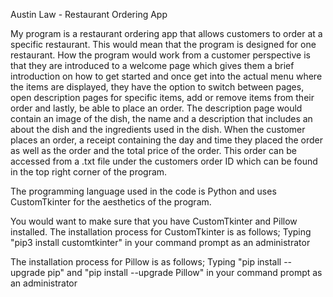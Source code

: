 Austin Law - Restaurant Ordering App

My program is a restaurant ordering app that allows customers to order at a specific restaurant. This would mean that the program is designed for one restaurant.
How the program would work from a customer perspective is that they are introduced to a welcome page which gives them a brief introduction on how to get started
and once get into the actual menu where the items are displayed, they have the option to switch between pages, open description pages for specific items, add
or remove items from their order and lastly, be able to place an order. The description page would contain an image of the dish, the name and a description 
that includes an about the dish and the ingredients used in the dish. When the customer places an order, a receipt containing the day and time they placed the 
order as well as the order and the total price of the order. This order can be accessed from a .txt file under the customers order ID which can be found in the 
top right corner of the program.

The programming language used in the code is Python and uses CustomTkinter for the aesthetics of the program.

You would want to make sure that you have CustomTkinter and Pillow installed.
The installation process for CustomTkinter is as follows;
Typing "pip3 install customtkinter" in your command prompt as an administrator

The installation process for Pillow is as follows;
Typing "pip install --upgrade pip" and "pip install --upgrade Pillow" in your command prompt as an administrator